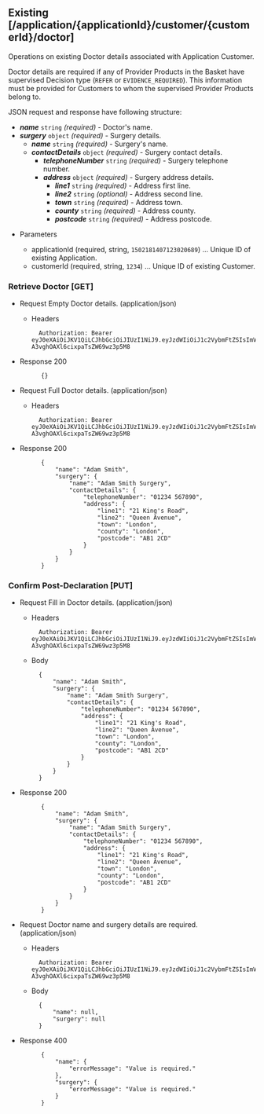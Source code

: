 ## Existing [/application/{applicationId}/customer/{customerId}/doctor]
Operations on existing Doctor details associated with Application Customer.

Doctor details are required if any of Provider Products in the Basket have supervised Decision type (`REFER` or `EVIDENCE_REQUIRED`). This information must be provided for Customers to whom the supervised Provider Products belong to.

JSON request and response have following structure:

- ***name*** `string` *(required)* - Doctor's name.
- ***surgery*** `object` *(required)* - Surgery details.
    - ***name*** `string` *(required)* - Surgery's name.
    - ***contactDetails*** `object` *(required)* - Surgery contact details.
        - ***telephoneNumber*** `string` *(required)* - Surgery telephone number.
        - ***address*** `object` *(required)* - Surgery address details.
            - ***line1*** `string` *(required)* - Address first line.
            - ***line2*** `string` *(optional)* - Address second line.
            - ***town*** `string` *(required)* - Address town.
            - ***county*** `string` *(required)* - Address county.
            - ***postcode*** `string` *(required)* - Address postcode.

+ Parameters

    + applicationId (required, string, `1502181407123020689`) ... Unique ID of existing Application.
    + customerId (required, string, `1234`) ... Unique ID of existing Customer.

### Retrieve Doctor [GET]
+ Request Empty Doctor details. (application/json)

    + Headers

            Authorization: Bearer eyJ0eXAiOiJKV1QiLCJhbGciOiJIUzI1NiJ9.eyJzdWIiOiJ1c2VybmFtZSIsImV4cCI6MTQyMjU0MDAzMH0.oyMYL7t57jhBvw-A3vghOAXl6cixpaTsZW69wz3p5M8

+ Response 200

            {}

+ Request Full Doctor details. (application/json)

    + Headers

            Authorization: Bearer eyJ0eXAiOiJKV1QiLCJhbGciOiJIUzI1NiJ9.eyJzdWIiOiJ1c2VybmFtZSIsImV4cCI6MTQyMjU0MDAzMH0.oyMYL7t57jhBvw-A3vghOAXl6cixpaTsZW69wz3p5M8

+ Response 200

            {
                "name": "Adam Smith",
                "surgery": {
                    "name": "Adam Smith Surgery",
                    "contactDetails": {
                        "telephoneNumber": "01234 567890",
                        "address": {
                            "line1": "21 King's Road",
                            "line2": "Queen Avenue",
                            "town": "London",
                            "county": "London",
                            "postcode": "AB1 2CD"
                        }
                    }
                }
            }

### Confirm Post-Declaration [PUT]
+ Request Fill in Doctor details. (application/json)

    + Headers

            Authorization: Bearer eyJ0eXAiOiJKV1QiLCJhbGciOiJIUzI1NiJ9.eyJzdWIiOiJ1c2VybmFtZSIsImV4cCI6MTQyMjU0MDAzMH0.oyMYL7t57jhBvw-A3vghOAXl6cixpaTsZW69wz3p5M8

    + Body

            {
                "name": "Adam Smith",
                "surgery": {
                    "name": "Adam Smith Surgery",
                    "contactDetails": {
                        "telephoneNumber": "01234 567890",
                        "address": {
                            "line1": "21 King's Road",
                            "line2": "Queen Avenue",
                            "town": "London",
                            "county": "London",
                            "postcode": "AB1 2CD"
                        }
                    }
                }
            }

+ Response 200

            {
                "name": "Adam Smith",
                "surgery": {
                    "name": "Adam Smith Surgery",
                    "contactDetails": {
                        "telephoneNumber": "01234 567890",
                        "address": {
                            "line1": "21 King's Road",
                            "line2": "Queen Avenue",
                            "town": "London",
                            "county": "London",
                            "postcode": "AB1 2CD"
                        }
                    }
                }
            }

+ Request Doctor name and surgery details are required. (application/json)

    + Headers

            Authorization: Bearer eyJ0eXAiOiJKV1QiLCJhbGciOiJIUzI1NiJ9.eyJzdWIiOiJ1c2VybmFtZSIsImV4cCI6MTQyMjU0MDAzMH0.oyMYL7t57jhBvw-A3vghOAXl6cixpaTsZW69wz3p5M8

    + Body

            {
                "name": null,
                "surgery": null
            }

+ Response 400

            {
                "name": {
                    "errorMessage": "Value is required."
                },
                "surgery": {
                    "errorMessage": "Value is required."
                }
            }

